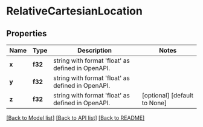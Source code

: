 # RelativeCartesianLocation

## Properties
Name | Type | Description | Notes
------------ | ------------- | ------------- | -------------
**x** | **f32** | string with format 'float' as defined in OpenAPI. | 
**y** | **f32** | string with format 'float' as defined in OpenAPI. | 
**z** | **f32** | string with format 'float' as defined in OpenAPI. | [optional] [default to None]

[[Back to Model list]](../README.md#documentation-for-models) [[Back to API list]](../README.md#documentation-for-api-endpoints) [[Back to README]](../README.md)


